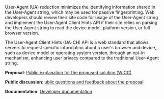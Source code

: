 User-Agent (UA) reduction minimizes the identifying information shared in the User-Agent string, which may be used for passive fingerprinting. Web developers should review their site code for usage of the User-Agent string and implement the User-Agent Client Hints API if their site relies on parsing the User-Agent string to read the device model, platform version, or full browser version. 

The User-Agent Client Hints (UA-CH) API is a web standard that allows servers to request specific information about a user's browser and device, such as device model or operating system version, through an opt-in mechanism, enhancing user privacy compared to the traditional User-Agent string.

**Proposal**: [Public explanation for the proposed solution (WICG)](https://wicg.github.io/ua-client-hints/)

**Public discussion**: [ublic questions and feedback about the proposal](https://github.com/WICG/ua-client-hints/issues)

**Documentation**: [Developer documentation](https://developers.google.com/privacy-sandbox/protections/user-agent)